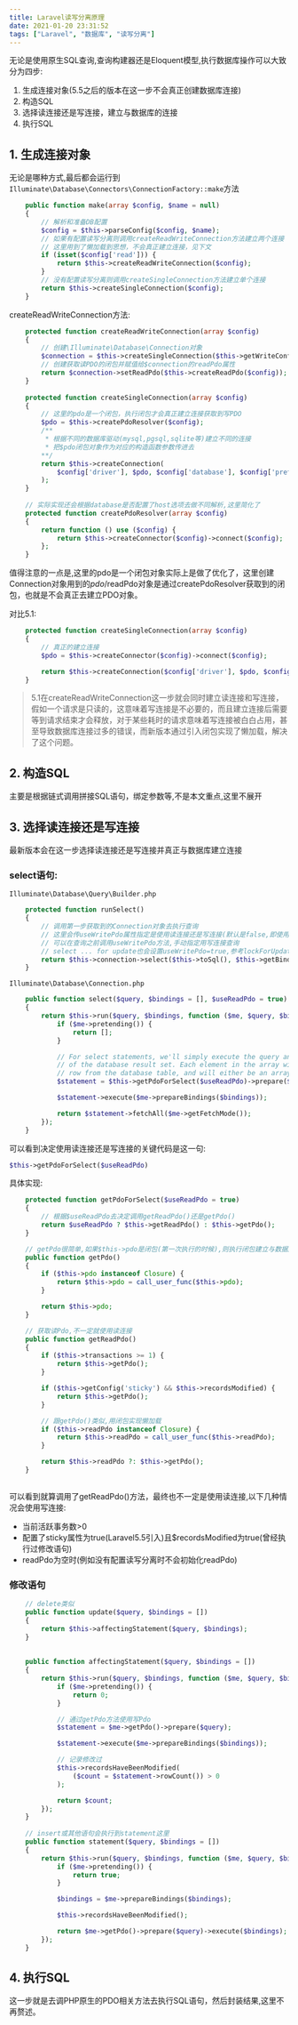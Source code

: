 ```yaml
---
title: Laravel读写分离原理
date: 2021-01-20 23:31:52
tags: ["Laravel", "数据库", "读写分离"]
---
```

无论是使用原生SQL查询,查询构建器还是Eloquent模型,执行数据库操作可以大致分为四步:
1. 生成连接对象(5.5之后的版本在这一步不会真正创建数据库连接)
2. 构造SQL
3. 选择读连接还是写连接，建立与数据库的连接
4. 执行SQL

<!-- more -->

## 1. 生成连接对象

无论是哪种方式,最后都会运行到`Illuminate\Database\Connectors\ConnectionFactory::make`方法
```php
    public function make(array $config, $name = null)
    {
        // 解析和准备DB配置
        $config = $this->parseConfig($config, $name);
        // 如果有配置读写分离则调用createReadWriteConnection方法建立两个连接
        // 这里用到了懒加载到思想，不会真正建立连接，见下文
        if (isset($config['read'])) {
            return $this->createReadWriteConnection($config);
        }
        // 没有配置读写分离则调用createSingleConnection方法建立单个连接
        return $this->createSingleConnection($config);
    }
```


createReadWriteConnection方法:
```php
    protected function createReadWriteConnection(array $config)
    {
        // 创建\Illuminate\Database\Connection对象
        $connection = $this->createSingleConnection($this->getWriteConfig($config));
        // 创建获取读PDO的闭包并赋值给$connection的readPdo属性
        return $connection->setReadPdo($this->createReadPdo($config));
    }
    
    protected function createSingleConnection(array $config)
    {
        // 这里的pdo是一个闭包，执行闭包才会真正建立连接获取到写PDO
        $pdo = $this->createPdoResolver($config);
        /**
         * 根据不同的数据库驱动(mysql,pgsql,sqlite等)建立不同的连接
         * 把$pdo闭包对象作为对应的构造函数参数传进去
        **/
        return $this->createConnection(
            $config['driver'], $pdo, $config['database'], $config['prefix'], $config
        );
    }
    
    // 实际实现还会根据database是否配置了host选项去做不同解析,这里简化了
    protected function createPdoResolver(array $config)
    {
        return function () use ($config) {
            return $this->createConnector($config)->connect($config);
        };
    }
```
值得注意的一点是,这里的pdo是一个闭包对象实际上是做了优化了，这里创建Connection对象用到的$pdo/$readPdo对象是通过createPdoResolver获取到的闭包，也就是不会真正去建立PDO对象。

对比5.1:
```php
    protected function createSingleConnection(array $config)
    {
        // 真正的建立连接
        $pdo = $this->createConnector($config)->connect($config);

        return $this->createConnection($config['driver'], $pdo, $config['database'], $config['prefix'], $config);
    }
```

> 5.1在createReadWriteConnection这一步就会同时建立读连接和写连接，假如一个请求是只读的，这意味着写连接是不必要的，而且建立连接后需要等到请求结束才会释放，对于某些耗时的请求意味着写连接被白白占用，甚至导致数据库连接过多的错误，而新版本通过引入闭包实现了懒加载，解决了这个问题。

## 2. 构造SQL

主要是根据链式调用拼接SQL语句，绑定参数等,不是本文重点,这里不展开

## 3. 选择读连接还是写连接
最新版本会在这一步选择读连接还是写连接并真正与数据库建立连接
### select语句:

`Illuminate\Database\Query\Builder.php`
```php
    protected function runSelect()
    {
        // 调用第一步获取到的Connection对象去执行查询
        // 这里会传useWritePdo属性指定是使用读连接还是写连接(默认是false,即使用读连接)
        // 可以在查询之前调用useWritePdo方法,手动指定用写连接查询
        // select ... for update也会设置useWritePdo=true,参考lockForUpdate方法
        return $this->connection->select($this->toSql(), $this->getBindings(), ! $this->useWritePdo);
    }
```

`Illuminate\Database\Connection.php`

```php
    public function select($query, $bindings = [], $useReadPdo = true)
    {
        return $this->run($query, $bindings, function ($me, $query, $bindings) use ($useReadPdo) {
            if ($me->pretending()) {
                return [];
            }

            // For select statements, we'll simply execute the query and return an array
            // of the database result set. Each element in the array will be a single
            // row from the database table, and will either be an array or objects.
            $statement = $this->getPdoForSelect($useReadPdo)->prepare($query);

            $statement->execute($me->prepareBindings($bindings));

            return $statement->fetchAll($me->getFetchMode());
        });
    }
```

可以看到决定使用读连接还是写连接的关键代码是这一句:
```php
$this->getPdoForSelect($useReadPdo)
```
具体实现:
```php
    protected function getPdoForSelect($useReadPdo = true)
    {
        // 根据$useReadPdo去决定调用getReadPdo()还是getPdo()
        return $useReadPdo ? $this->getReadPdo() : $this->getPdo();
    }

    // getPdo很简单,如果$this->pdo是闭包(第一次执行的时候),则执行闭包建立与数据库的连接并重新赋值，否则直接返回
    public function getPdo()
    {
        if ($this->pdo instanceof Closure) {
            return $this->pdo = call_user_func($this->pdo);
        }

        return $this->pdo;
    }

    // 获取读Pdo,不一定就使用读连接
    public function getReadPdo()
    {
        if ($this->transactions >= 1) {
            return $this->getPdo();
        }

        if ($this->getConfig('sticky') && $this->recordsModified) {
            return $this->getPdo();
        }

        // 跟getPdo()类似,用闭包实现懒加载
        if ($this->readPdo instanceof Closure) {
            return $this->readPdo = call_user_func($this->readPdo);
        }

        return $this->readPdo ?: $this->getPdo();
    }
    
```
可以看到就算调用了getReadPdo()方法，最终也不一定是使用读连接,以下几种情况会使用写连接:
* 当前活跃事务数>0
* 配置了sticky属性为true(Laravel5.5引入)且$recordsModified为true(曾经执行过修改语句)
* readPdo为空时(例如没有配置读写分离时不会初始化readPdo)

### 修改语句
```php
    // delete类似
    public function update($query, $bindings = [])
    {
        return $this->affectingStatement($query, $bindings);
    }
    
    
    public function affectingStatement($query, $bindings = [])
    {
        return $this->run($query, $bindings, function ($me, $query, $bindings) {
            if ($me->pretending()) {
                return 0;
            }

            // 通过getPdo方法使用写Pdo
            $statement = $me->getPdo()->prepare($query);

            $statement->execute($me->prepareBindings($bindings));

            // 记录修改过
            $this->recordsHaveBeenModified(
                ($count = $statement->rowCount()) > 0
            );

            return $count;
        });
    }
    
    // insert或其他语句会执行到statement这里
    public function statement($query, $bindings = [])
    {
        return $this->run($query, $bindings, function ($me, $query, $bindings) {
            if ($me->pretending()) {
                return true;
            }

            $bindings = $me->prepareBindings($bindings);

            $this->recordsHaveBeenModified();

            return $me->getPdo()->prepare($query)->execute($bindings);
        });
    }
```

## 4. 执行SQL
这一步就是去调PHP原生的PDO相关方法去执行SQL语句，然后封装结果,这里不再赘述。



